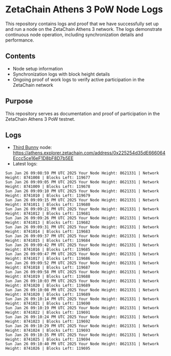 # ZetaChain Athens 3 PoW Node Logs
This repository contains logs and proof that we have successfully set up and run a node on the ZetaChain Athens 3 network. The logs demonstrate continuous node operation, including synchronization details and performance.

## Contents
- Node setup information
- Synchronization logs with block height details
- Ongoing proof of work logs to verify active participation in the ZetaChain network

## Purpose
This repository serves as documentation and proof of participation in the ZetaChain Athens 3 PoW testnet.

## Logs

- [Third Bunny](https://thirdbunny.xyz/) node: https://athens.explorer.zetachain.com/address/0x225254d35dE666064Eccc5ce16eF1D8bF8D7b5EE
- Latest logs:
```
Sun Jan 26 09:08:59 PM UTC 2025 Your Node Height: 8621331 | Network Height: 8741008 | Blocks Left: 119677
Sun Jan 26 09:09:05 PM UTC 2025 Your Node Height: 8621331 | Network Height: 8741009 | Blocks Left: 119678
Sun Jan 26 09:09:10 PM UTC 2025 Your Node Height: 8621331 | Network Height: 8741010 | Blocks Left: 119679
Sun Jan 26 09:09:15 PM UTC 2025 Your Node Height: 8621331 | Network Height: 8741011 | Blocks Left: 119680
Sun Jan 26 09:09:21 PM UTC 2025 Your Node Height: 8621331 | Network Height: 8741012 | Blocks Left: 119681
Sun Jan 26 09:09:26 PM UTC 2025 Your Node Height: 8621331 | Network Height: 8741013 | Blocks Left: 119682
Sun Jan 26 09:09:31 PM UTC 2025 Your Node Height: 8621331 | Network Height: 8741014 | Blocks Left: 119683
Sun Jan 26 09:09:37 PM UTC 2025 Your Node Height: 8621331 | Network Height: 8741015 | Blocks Left: 119684
Sun Jan 26 09:09:42 PM UTC 2025 Your Node Height: 8621331 | Network Height: 8741016 | Blocks Left: 119685
Sun Jan 26 09:09:47 PM UTC 2025 Your Node Height: 8621331 | Network Height: 8741017 | Blocks Left: 119686
Sun Jan 26 09:09:52 PM UTC 2025 Your Node Height: 8621331 | Network Height: 8741018 | Blocks Left: 119687
Sun Jan 26 09:09:58 PM UTC 2025 Your Node Height: 8621331 | Network Height: 8741019 | Blocks Left: 119688
Sun Jan 26 09:10:03 PM UTC 2025 Your Node Height: 8621331 | Network Height: 8741020 | Blocks Left: 119689
Sun Jan 26 09:10:08 PM UTC 2025 Your Node Height: 8621331 | Network Height: 8741020 | Blocks Left: 119689
Sun Jan 26 09:10:14 PM UTC 2025 Your Node Height: 8621331 | Network Height: 8741021 | Blocks Left: 119690
Sun Jan 26 09:10:19 PM UTC 2025 Your Node Height: 8621331 | Network Height: 8741022 | Blocks Left: 119691
Sun Jan 26 09:10:24 PM UTC 2025 Your Node Height: 8621331 | Network Height: 8741023 | Blocks Left: 119692
Sun Jan 26 09:10:29 PM UTC 2025 Your Node Height: 8621331 | Network Height: 8741024 | Blocks Left: 119693
Sun Jan 26 09:10:35 PM UTC 2025 Your Node Height: 8621331 | Network Height: 8741025 | Blocks Left: 119694
Sun Jan 26 09:10:40 PM UTC 2025 Your Node Height: 8621331 | Network Height: 8741026 | Blocks Left: 119695
```

